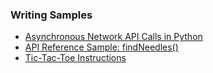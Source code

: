 ### Writing Samples
- [Asynchronous Network API Calls in Python](https://github.com/lovelycam/writing/blob/main/asyncApiCallsPython.md)
- [API Reference Sample: findNeedles()](https://github.com/lovelycam/writing/blob/main/findNeedlesAPIReference.md)
- [Tic-Tac-Toe Instructions](https://github.com/lovelycam/writing/blob/main/ticTacToe.md)
